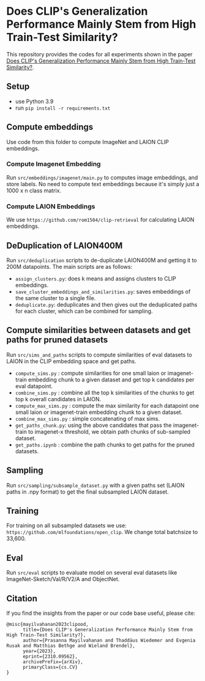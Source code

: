 # Does CLIP's Generalization Performance Mainly Stem from High Train-Test Similarity?
This repository provides the codes for all experiments shown in the paper [Does CLIP's Generalization Performance Mainly Stem from High Train-Test Similarity?](https://arxiv.org/abs/2310.09562).

## Setup
- use Python 3.9
- run `pip install -r requirements.txt`

## Compute embeddings
Use code from this folder to compute ImageNet and LAION CLIP embeddings. 
### Compute Imagenet Embedding
Run `src/embeddings/imagenet/main.py` to computes image embeddings, and store labels. No need to compute text embeddings because it's simply just a 1000 x n class matrix.

### Compute LAION Embeddings
We use `https://github.com/rom1504/clip-retrieval` for calculating LAION embeddings.

## DeDuplication of LAION400M 
Run `src/deduplication` scripts to de-duplicate LAION400M and getting it to 200M datapoints.
The main scripts are as follows:
- `assign_clusters.py`: does k means and assigns clusters to CLIP embeddings.
- `save_cluster_embeddings_and_similarities.py`: saves embeddings of the same cluster to a single file.
- `deduplicate.py`: deduplicates and then gives out the deduplicated paths for each cluster, which can be combined for sampling.

## Compute similarities between datasets and get paths for pruned datasets
Run `src/sims_and_paths` scripts to compute similarities of eval datasets to LAION in the CLIP embedding space and get paths.
- `compute_sims.py` : compute similarities for one small laion or imagenet-train embedding chunk to a given dataset and get top k candidates per eval datapoint.
- `combine_sims.py` : combine all the top k similarities of the chunks to get top k overall candidates in LAION.
- `compute_max_sims.py` : compute the max similarity for each datapoint one small laion or imagenet-train embedding chunk to a given dataset.
- `combine_max_sims.py` : simple concatenating of max sims.
- `get_paths_chunk.py`: using the above candidates that pass the imagenet-train to imagenet-x threshold, we obtain path chunks of sub-sampled dataset.
- `get_paths.ipynb` : combine the path chunks to get paths for the pruned datasets. 

## Sampling 
Run `src/sampling/subsample_dataset.py` with a given paths set (LAION paths in .npy format) to get the final subsampled LAION dataset.

## Training
For training on all subsampled datasets we use: `https://github.com/mlfoundations/open_clip`. We change total batchsize to 33,600.

## Eval 
Run `src/eval` scripts to evaluate model on several eval datasets like ImageNet-Sketch/Val/R/V2/A and ObjectNet.

## Citation
If you find the insights from the paper or our code base useful, please cite:
```
@misc{mayilvahanan2023clipood,
      title={Does CLIP's Generalization Performance Mainly Stem from High Train-Test Similarity?}, 
      author={Prasanna Mayilvahanan and Thaddäus Wiedemer and Evgenia Rusak and Matthias Bethge and Wieland Brendel},
      year={2023},
      eprint={2310.09562},
      archivePrefix={arXiv},
      primaryClass={cs.CV}
}
```